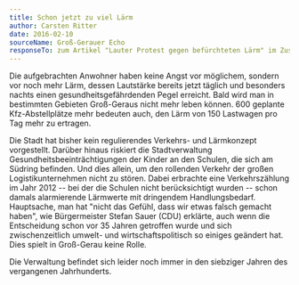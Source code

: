```yaml
---
title: Schon jetzt zu viel Lärm
author: Carsten Ritter
date: 2016-02-10
sourceName: Groß-Gerauer Echo
responseTo: zum Artikel "Lauter Protest gegen befürchteten Lärm" im Zusammenhang mit dem Wunsch der Firma ARS Altmann, ihr Betriebsgelände auf dem Lausböhl zu vergrößern, vom 4. Februar
---
```


Die aufgebrachten Anwohner haben keine Angst vor möglichem, sondern vor noch mehr Lärm, dessen Lautstärke bereits jetzt täglich und besonders nachts einen gesundheitsgefährdenden Pegel erreicht. Bald wird man in bestimmten Gebieten Groß-Geraus nicht mehr leben können. 600 geplante Kfz-Abstellplätze mehr bedeuten auch, den Lärm von 150 Lastwagen pro Tag mehr zu ertragen.

Die Stadt hat bisher kein regulierendes Verkehrs- und Lärmkonzept vorgestellt. Darüber hinaus riskiert die Stadtverwaltung Gesundheitsbeeinträchtigungen der Kinder an den Schulen, die sich am Südring befinden. Und dies allein, um den rollenden Verkehr der großen Logistikunternehmen nicht zu stören. Dabei erbrachte eine Verkehrszählung im Jahr 2012 -- bei der die Schulen nicht berücksichtigt wurden -- schon damals alarmierende Lärmwerte mit dringendem Handlungsbedarf. Hauptsache, man hat "nicht das Gefühl, dass wir etwas falsch gemacht haben", wie Bürgermeister Stefan Sauer (CDU) erklärte, auch wenn die Entscheidung schon vor 35 Jahren getroffen wurde und sich zwischenzeitlich umwelt- und wirtschaftspolitisch so einiges geändert hat. Dies spielt in Groß-Gerau keine Rolle.

Die Verwaltung befindet sich leider noch immer in den siebziger Jahren des vergangenen Jahrhunderts.
